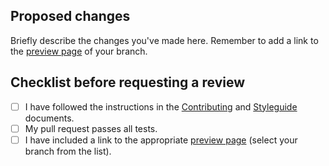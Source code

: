 ## Proposed changes

Briefly describe the changes you've made here. Remember to add a link to the [preview page](https://csc-guide-preview.rahtiapp.fi/origin/) of your branch.

## Checklist before requesting a review

- [ ] I have followed the instructions in the [Contributing](/CONTRIBUTING.md) and [Styleguide](/STYLEGUIDE.md) documents.
- [ ] My pull request passes all tests.
- [ ] I have included a link to the appropriate [preview page](https://csc-guide-preview.rahtiapp.fi/origin/) (select your branch from the list).
